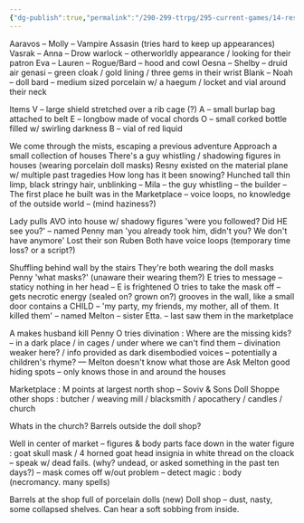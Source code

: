 ```yaml
---
{"dg-publish":true,"permalink":"/290-299-ttrpg/295-current-games/14-resny/14-03-game-notes/43-1-where-the-hell-are-we/","dgHomeLink":true,"dgPassFrontmatter":false,"dgShowBacklinks":true,"dgShowLocalGraph":false,"dgShowInlineTitle":true}
---
```



Aaravos – Molly – Vampire Assasin (tries hard to keep up appearances) Vasrak – Anna – Drow warlock – otherworldly appearance / looking for their patron Eva – Lauren – Rogue/Bard – hood and cowl Oesna – Shelby – druid air genasi – green cloak / gold lining / three gems in their wrist Blank – Noah – doll bard – medium sized porcelain w/ a haegum / locket and vial around their neck

Items V – large shield stretched over a rib cage (?) A – small burlap bag attached to belt E – longbow made of vocal chords O – small corked bottle filled w/ swirling darkness B – vial of red liquid

We come through the mists, escaping a previous adventure Approach a small collection of houses There's a guy whistling / shadowing figures in houses (wearing porcelain doll masks) Resny existed on the material plane w/ multiple past tragedies How long has it been snowing? Hunched tall thin limp, black stringy hair, unblinking – Mila – the guy whistling – the builder – The first place he built was in the Marketplace – voice loops, no knowledge of the outside world – (mind haziness?)

Lady pulls AVO into house w/ shadowy figures 'were you followed? Did HE see you?' – named Penny man 'you already took him, didn't you? We don't have anymore' Lost their son Ruben Both have voice loops (temporary time loss? or a script?)

Shuffling behind wall by the stairs They're both wearing the doll masks Penny 'what masks?' (unaware their wearing them?) E tries to message – staticy nothing in her head – E is frightened O tries to take the mask off – gets necrotic energy (sealed on? grown on?) grooves in the wall, like a small door contains a CHILD – 'my party, my friends, my mother, all of them. It killed them' – named Melton – sister Etta. – last saw them in the marketplace

A makes husband kill Penny O tries divination : Where are the missing kids? – in a dark place / in cages / under where we can't find them – divination weaker here? / info provided as dark disembodied voices – potentially a children's rhyme? — Melton doesn't know what those are Ask Melton good hiding spots – only knows those in and around the houses

Marketplace : M points at largest north shop – Soviv & Sons Doll Shoppe other shops : butcher / weaving mill / blacksmith / apocathery / candles / church

Whats in the church? Barrels outside the doll shop?

Well in center of market – figures & body parts face down in the water figure : goat skull mask / 4 horned goat head insignia in white thread on the cloack – speak w/ dead fails. (why? undead, or asked something in the past ten days?) – mask comes off w/out problem – detect magic : body (necromancy. many spells)

Barrels at the shop full of porcelain dolls (new) Doll shop – dust, nasty, some collapsed shelves. Can hear a soft sobbing from inside.